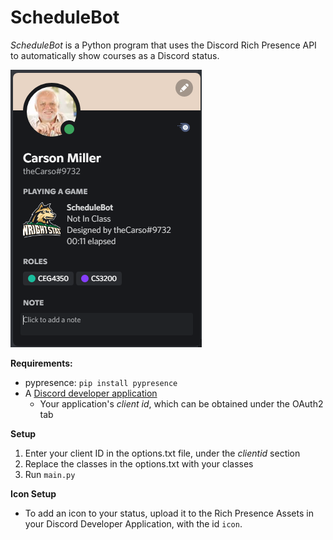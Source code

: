 # ScheduleBot

*ScheduleBot* is a Python program that uses the Discord Rich Presence API to automatically show courses as a Discord status.

![](sample.png)

**Requirements:**

* pypresence: `pip install pypresence`
* A [Discord developer application](https://discord.com/developers/applications)
	* Your application's *client id*, which can be obtained under the OAuth2 tab


**Setup**

1. Enter your client ID in the options.txt file, under the *clientid* section
2. Replace the classes in the options.txt with your classes
3. Run `main.py`


**Icon Setup**

* To add an icon to your status, upload it to the Rich Presence Assets in your Discord Developer Application, with the id `icon`.